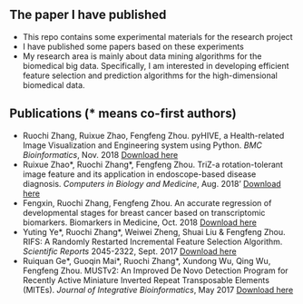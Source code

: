 ## The paper I have published

- This repo contains some experimental materials for the research project
- I have published some papers based on these experiments
- My research area is mainly about data mining algorithms for the biomedical big data. Specifically, I am interested in developing efficient feature selection and prediction algorithms for the high-dimensional biomedical data.

## Publications (* means co-first authors)

- Ruochi Zhang, Ruixue Zhao, Fengfeng Zhou. pyHIVE, a Health-related Image Visualization and Engineering system using Python. _BMC Bioinformatics_, Nov. 2018 [Download here](https://www.linkedin.com/redir/redirect?url=https%3A%2F%2Frdcu%2Ebe%2Fbb3ld&urlhash=AO-q&trk=prof-publication-title-link)
- Ruixue Zhao\*, Ruochi Zhang\*, Fengfeng Zhou. TriZ-a rotation-tolerant image feature and its application in endoscope-based disease diagnosis. _Computers in Biology and Medicine_, Aug. 2018’ [Download here](https://www.linkedin.com/redir/redirect?url=https%3A%2F%2Fwww%2Esciencedirect%2Ecom%2Fscience%2Farticle%2Fpii%2FS0010482518301549&urlhash=2Tes&trk=prof-publication-title-link)
- Fengxin, Ruochi Zhang, Fengfeng Zhou. An accurate regression of developmental stages for breast cancer based on transcriptomic biomarkers. Biomarkers in Medicine, Oct. 2018 [Download here](https://www.linkedin.com/redir/redirect?url=https%3A%2F%2Fwww%2Efuturemedicine%2Ecom%2Fdoi%2F10%2E2217%2Fbmm-2018-0305&urlhash=F8V1&trk=prof-publication-title-link)
- Yuting Ye\*, Ruochi Zhang\*, Weiwei Zheng, Shuai Liu & Fengfeng Zhou. RIFS: A Randomly Restarted Incremental Feature Selection Algorithm. _Scientific Reports_ 2045-2322, Sept. 2017 [Download here](https://www.linkedin.com/redir/redirect?url=https%3A%2F%2Fwww%2Enature%2Ecom%2Farticles%2Fs41598-017-13259-6&urlhash=AtIy&trk=prof-publication-title-link)
- Ruiquan Ge\*, Guoqin Mai\*, Ruochi Zhang\*, Xundong Wu, Qing Wu, Fengfeng Zhou. MUSTv2: An Improved De Novo Detection Program for Recently Active Miniature Inverted Repeat Transposable Elements (MITEs). _Journal of Integrative Bioinformatics_, May 2017 [Download here](https://www.linkedin.com/redir/redirect?url=https%3A%2F%2Fwww%2Encbi%2Enlm%2Enih%2Egov%2Fpubmed%2F28796642&urlhash=jSOK&trk=prof-publication-title-link)